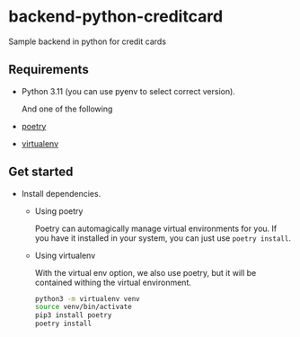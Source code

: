 # backend-python-creditcard

Sample backend in python for credit cards

## Requirements

- Python 3.11 (you can use pyenv to select correct version).

  And one of the following

- [poetry](https://python-poetry.org/)
- [virtualenv](https://pypi.org/project/virtualenv/)

## Get started

- Install dependencies.

  - Using poetry

    Poetry can automagically manage virtual environments for you. If you have it installed in your system, you can just use `poetry install`.

  - Using virtualenv

    With the virtual env option, we also use poetry, but it will be contained withing the virtual environment.

    ```bash
    python3 -m virtualenv venv
    source venv/bin/activate
    pip3 install poetry
    poetry install
    ```
